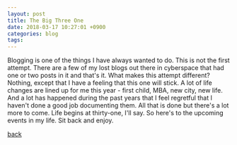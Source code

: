 ```yaml
---
layout: post
title: The Big Three One
date: 2018-03-17 10:27:01 +0900
categories: blog
tags: 
---
```


Blogging is one of the things I have always wanted to do. This is not the first attempt. There are a few of my lost blogs out there in cyberspace that had one or two posts in it and that's it. What makes this attempt different? Nothing, except that I have a feeling that this one will stick. A lot of life changes are lined up for me this year - first child, MBA, new city, new life. And a lot has happened during the past years that I feel regretful that I haven't done a good job documenting them. All that is done but there's a lot more to come. Life begins at thirty-one, I'll say. So here's to the upcoming events in my life. Sit back and enjoy.

[back](/blog)

